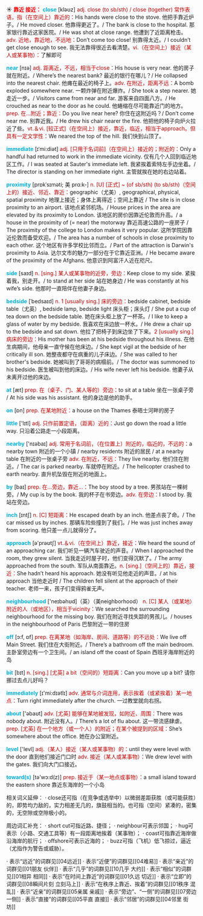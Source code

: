 ☀ <font color="red">**靠近 接近：**</font>
<font color="sky blue">**close**</font> [kləʊz] 
<font color="#c00000">adj. close (to sb/sth) / close (together) 常作表语，指（在空间上）靠近的：</font>His hands were close to the stove. 他把手靠近炉子。/ He moved closer. 他靠得更近了。/ The bank is close to the hospital. 那家银行靠近这家医院。/ He was shot at close range. 他遭到了近距离枪击。<font color="#c00000">adv. 近地，靠近地，不远地：</font>Don’t come too close! 别靠得太近。/ I couldn’t get close enough to see. 我无法靠得很近去看清楚。<font color="#c00000">vi.（在空间上）接近（某人或某事物）：</font>了解即可

<font color="sky blue">**near**</font> [nɪə] 
<font color="#c00000">adj. 距离近，不远，相当于close：</font>His house is very near. 他的房子就在附近。/ Where’s the nearest bank? 最近的银行在哪儿？/ He collapsed into the nearest chair. 他瘫在最近的椅子上。<font color="#c00000">adv. 在附近，距离不远：</font>A bomb exploded somewhere near. 一颗炸弹在附近爆炸。/ She took a step nearer. 她走近一步。/ Visitors came from near and far. 游客来自四面八方。/ He crouched as near to the door as he could. 他蜷缩在尽可能靠近门的地方。<font color="#c00000">prep. 在…附近；靠近：</font>Do you live near here? 你住在这附近吗？/ Don’t come near me. 别靠近我。/ He drew his chair nearer the fire. 他把他的椅子向炉火拉近了些。<font color="#c00000">vt.＆vi. [较正式]（在空间上）接近，靠近，临近，相当于approach。但具有一定文学性：</font>We neared the top of the hill. 我们快到山顶了。
                      
<font color="sky blue">**immediate**</font> [ɪˈmi:diət]
<font color="#c00000">adj. [只用于名词前]（在空间上）接近的；附近的：</font>Only a handful had returned to work in the immediate vicinity. 仅有几个人回到临近地区工作。/ I was seated at Sauter's immediate left. 我紧挨着索特左手边坐着。/ The director is standing on her immediate right. 主管就挨在她的右边站着。

<font color="sky blue">**proximity**</font> [prɒkˈsɪməti; 美 prɑ:k-]
<font color="#c00000">n. [U] [正式] ~ (of sb/sth) (to sb/sth)（空间上的）接近、邻近、靠近：</font>geographic（尤美）, geographical, physical, spatial proximity 地理上接近；身体上离得近；空间上靠近 / The site is in close proximity to an airport. 该地点紧邻机场。/ House prices in the area are elevated by its proximity to London. 该地区的房价因靠近伦敦而升高。/ a house in the proximity of (= near) the motorway 靠近高速公路的一座房子 / The proximity of the college to London makes it very popular. 这所学院因靠近伦敦而备受欢迎。/ The area has a number of schools in close proximity to each other. 这个地区有许多学校比邻而立。/ Part of the attraction is Darwin's proximity to Asia. 达尔文市的魅力一部分在于它靠近亚洲。/ He became aware of the proximity of the Afghans. 他意识到阿富汗人近在咫尺。

<font color="sky blue">**side**</font> [saɪd] 
<font color="#c00000">n. [sing.] 某人或某事物的近旁，旁边：</font>Keep close to my side. 紧挨着我，别走开。/ to stand at her side 站在她身边 / He was constantly at his wife’s side. 他那时一直陪伴在他妻子身边。

<font color="sky blue">**bedside**</font> [ˈbedsaɪd]
<font color="#c00000">n. 1 [usually sing.] 床的旁边：</font>bedside cabinet, bedside table（尤英）, bedside lamp, bedside light 床头柜；床头灯 / She put a cup of tea down on the bedside table. 她在床头柜上放了一杯茶。/ I like to keep a glass of water by my bedside. 我喜欢在床边放一杯水。/ He drew a chair up to the bedside and sat down. 他拉了把椅子到床边坐了下来。<font color="#c00000">2 [usually sing.] 病床的旁边：</font>His mother has been at his bedside throughout his illness. 在他生病期间，他母亲一直守候在他床边。/ She kept vigil at the bedside of her critically ill son. 她整夜都守在病重的儿子床边。/ She was called to her brother's bedside. 她被叫到了哥哥的病榻前。/ The doctor was summoned to his bedside. 医生被叫到他的床边。/ His wife never left his bedside. 他妻子从未离开过他的床边。

<font color="sky blue">**at**</font> [æt] 
<font color="#c00000">prep. 在（桌子、门、某人等的）旁边：</font>to sit at a table 坐在一张桌子旁 / At his side was his assistant. 他的身边是他的助手。

<font color="sky blue">**on**</font> [ɒn] 
<font color="#c00000">prep. 在某地附近：</font>a house on the Thames 泰晤士河畔的房子

<font color="sky blue">**little**</font> ['lɪtl] 
<font color="#c00000">adj. 只作前置定语，（距离）近的：</font>Just go down the road a little way. 只沿着公路走一小段距离。

<font color="sky blue">**nearby**</font> ['nɪəbaɪ] 
<font color="#c00000">adj. 常用于名词前，（在位置上）附近的，临近的，不远的：</font>a nearby town 附近的一个小镇 / nearby residents 附近的居民 / at a nearby table 在附近的一张桌子旁 <font color="#c00000">adv. 在附近，不远：</font>They live nearby. 他们住在附近。/ The car is parked nearby. 车就停在附近。/ The helicopter crashed to earth nearby. 直升机坠毁在附近的地面上。

<font color="sky blue">**by**</font> [baɪ] 
<font color="#c00000">prep. 在…旁边，靠近…：</font>The boy stood by a tree. 男孩站在一棵树旁。/ My cup is by the book. 我的杯子在书旁边。<font color="#c00000">adv. 在旁边：</font>I stood by. 我站在旁边。

<font color="sky blue">**inch**</font> [ɪntʃ] 
<font color="#c00000">n. [C] 短距离：</font>He escaped death by an inch. 他差点丧了命。/ The car missed us by inches. 那辆车险些撞到了我们。/ He was just inches away from scoring. 他只差一点儿就得分了。

<font color="sky blue">**approach**</font> [ə'prəʊtʃ] 
<font color="#c00000">vt.＆vi.（在空间上）靠近，接近：</font>We heard the sound of an approaching car. 我们听见一辆汽车驶近的声音。/ When I approached the room, they grew silent. 当我走近时屋子时，他们变得沉默了。/ The army approached from the south. 军队从南面靠近。<font color="#c00000">n. [sing.]（空间上的）靠近，接近：</font>She hadn’t heard his approach. 她没有听见他走近的声音。/ at his approach 当他走近时 / The children fell silent at the approach of their teacher. 老师一来，孩子们变得鸦雀无声。

<font color="sky blue">**neighbourhood**</font> ['neɪbəhʊd]（英）（美neighborhood）
<font color="#c00000">n. [C] 某人（或某地）附近的人（或地区），相当于vicinity：</font>We searched the surrounding neighbourhood for the missing boy. 我们在附近寻找失踪的男孩儿。/ houses in the neighbourhood of Paris 巴黎附近一带的住房

<font color="sky blue">**off**</font> [ɔ:f, ɒf] 
<font color="#c00000">prep. 在离某地（如海岸、房间、道路等）的不远处：</font>We live off Main Street. 我们住在大街附近。/ There’s a bathroom off the main bedroom. 主卧室旁边有一个卫生间。/ an island off the coast of Spain 西班牙海岸附近的岛

<font color="sky blue">**bit**</font> [bɪt] 
<font color="#c00000">n. [sing.] [尤英] a bit（空间的）短距离：</font>Can you move up a bit? 请你挪过去点儿好吗？

<font color="sky blue">**immediately**</font> [ɪ'mi:dɪətlɪ] 
<font color="#c00000">adv. 通常与介词连用，表示挨着（或紧挨着）某一地点：</font>Turn right immediately after the church. 一过教堂就向右拐。

<font color="sky blue">**about**</font> ['əbaʊt] 
<font color="#c00000">adv. [尤英] 能够在某地被发现，如附近、周围：</font>There was nobody about. 附近没有人。/ There’s a lot of flu about. 这一带流感肆虐。<font color="#c00000">prep. [尤英] 在一个地方（或一个人）的附近；在某个被提到的区域：</font>She’s somewhere about the office. 她在办公室附近。

<font color="sky blue">**level**</font> ['levl] 
<font color="#c00000">adj.（某人）接近（某人或某事物）的：</font>until they were level with the door 直到他们接近门口时 <font color="#c00000">adv. 接近（某人或某事物）：</font>We drew level with the gates. 我们向大门口接近。

<font color="sky blue">**toward(s)**</font> [tə'wɔ:d(z)] 
<font color="#c00000">prep. 接近于（某一地点或事物）：</font>a small island toward the eastern shore 靠近东海岸的一个小岛

相关词义延伸：
· close还可指（在竞争或选举中）以微弱差距获胜（或可能获胜）的，即势均力敌的，实力相差无几的，旗鼓相当的。也可指（空间）紧凑的，密集的，无空隙或空隙极小的。

周边词汇补充：
· short cut可指近路、捷径；
· neighbour可表示邻国；
· hug可表示（小路、交通工具等）有一段距离地挨着（某事物）；
· coast可指靠近海岸做沿海岸的航行；
· offshore可表示近海的；
· buzz可指（飞机）低飞掠过，逼近（尤指作为警告或威胁）。

· 表示“远近”的词群见[[04远近]]
· 表示“近便”的词群见[[04难易]]
· 表示“亲近”的词群见[[01朋友 伙伴]]
· 表示“几乎”的词群见[[10几乎 大约]]
· 表示“相似”的词群见[[01相异 相同]]
· 表示“在时间上靠近”的词群见[[01久远 切近]]
· 表示“立即”的词群见[[08瞬间片刻 立刻马上]]
· 表示“在秩序上靠近、挨着”的词群见[[01秩序 混乱]]
· 表示“近亲”的词群见[[05亲属 亲戚]]
· 表示“旁边”、“一侧”的词群见[[07旁边 一侧]]
· 表示“直接”的词群见[[05平直 直接]]
· 表示“邻居”的词群见[[04邻里 街坊]]